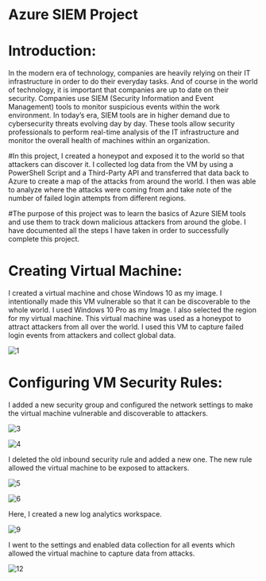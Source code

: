 # Azure SIEM Project



# Introduction:


In the modern era of technology, companies are heavily relying on their IT infrastructure in order to do their everyday tasks. And of course in the world of technology, it is important that companies are up to date on their security. Companies use SIEM (Security Information and Event Management) tools to monitor suspicious events within the work environment. In today’s era, SIEM tools are in higher demand due to cybersecurity threats evolving day by day. These tools allow security professionals to perform real-time analysis of the IT infrastructure and monitor the overall health of machines within an organization.

#In this project, I created a honeypot and exposed it to the world so that attackers can discover it.  I collected log data from the VM by using a PowerShell Script and a Third-Party API and transferred that data back to Azure to create a map of the attacks from around the world. I then was able to analyze where the attacks were coming from and take note of the number of failed login attempts from different regions.

#The purpose of this project was to learn the basics of Azure SIEM tools and use them to track down malicious attackers from around the globe. I have documented all the steps I have taken in order to successfully complete this project.







# Creating Virtual Machine:

I created a virtual machine and chose Windows 10 as my image. I intentionally made this VM vulnerable so that it can be discoverable to the whole world. I used Windows 10 Pro as my Image. I also selected the region for my virtual machine. This virtual machine was used as a honeypot to attract attackers from all over the world. I used this VM to capture failed login events from attackers and collect global data.

![1](https://github.com/obi298/Azure-SIEM-Project/assets/90945162/72d5bfba-542e-480c-8307-f9046a647748)




# Configuring VM Security Rules:

I added a new security group and configured the network settings to make the virtual machine vulnerable and discoverable to attackers.

![3](https://github.com/obi298/Azure-SIEM-Project/assets/90945162/2af7b607-c5cd-43ac-a0cc-ff04f3608f46)


![4](https://github.com/obi298/Azure-SIEM-Project/assets/90945162/9ce135bf-fa73-445e-a665-0dd08f91a63a)


I deleted the old inbound security rule and added a new one. The new rule allowed the virtual machine to be exposed to attackers. 


![5](https://github.com/obi298/Azure-SIEM-Project/assets/90945162/50a0788e-d3b6-474d-9e40-a526c051b8ed)

![6](https://github.com/obi298/Azure-SIEM-Project/assets/90945162/2f24f0ef-afd9-4ac9-a7dd-f832de90a293)


Here, I created a new log analytics workspace. 


![9](https://github.com/obi298/Azure-SIEM-Project/assets/90945162/38d0b709-fb87-4121-9306-a61f424f283e)



I went to the settings and enabled data collection for all events which allowed the virtual machine to capture data from attacks.


![12](https://github.com/obi298/Azure-SIEM-Project/assets/90945162/856033db-ad15-44cb-aabd-11514a9d131a)
























